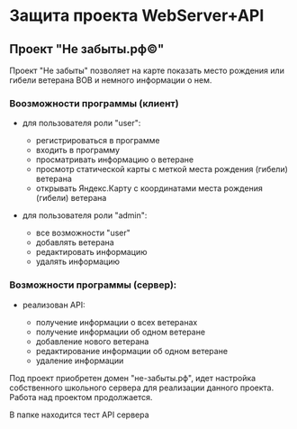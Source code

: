 # Защита проекта WebServer+API
## Проект "Не забыты.рф©"
Проект "Не забыты" позволяет на карте показать место рождения или гибели ветерана ВОВ и 
немного информации о нем.

### Воозможности программы (клиент)
- для пользователя роли "user":
  
    - регистрироваться в программе
    - входить в программу
    - просматривать информацию о ветеране
    - просмотр статической карты с меткой места рождения (гибели) ветерана
    - открывать Яндекс.Карту с координатами места рождения (гибели) ветерана
  
- для пользователя роли "admin":
  
    - все возможности "user"
    - добавлять ветерана
    - редактировать информацию
    - удалять информацию
  
### Возможности программы (сервер):
- реализован API:
  
    - получение информации о всех ветеранах
    - получение информации об одном ветеране
    - добавление нового ветерана
    - редактирование информации об одном ветеране
    - удаление информации
  
Под проект приобретен домен "не-забыты.рф", идет настройка собственного школьного сервера 
для реализации данного проекта. Работа над проектом продолжается.

    
  
В папке находится тест API сервера

